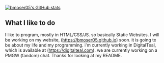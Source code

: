 [![bmoser05's GitHub stats](https://github-readme-stats.vercel.app/api?username=bmoser05)](https://github.com/anuraghazra/github-readme-stats)

## What I like to do
I like to program, mostly in HTML/CSS/JS. so basically Static Websites. I will be working on my website, (https://bmoser05.github.io) soon. it is going to be about my life and my programming. i'm currently working in DigitalTeal, which is available at (https://digitalteal.com). we are currently working on a PMGW (fandom) chat. Thanks for looking at my README.

